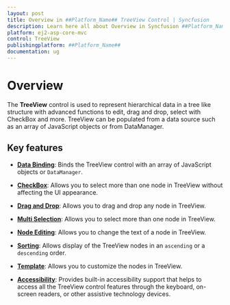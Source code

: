 ```yaml
---
layout: post
title: Overview in ##Platform_Name## TreeView Control | Syncfusion
description: Learn here all about Overview in Syncfusion ##Platform_Name## TreeView control of Syncfusion Essential JS 2 and more.
platform: ej2-asp-core-mvc
control: TreeView
publishingplatform: ##Platform_Name##
documentation: ug
---
```


# Overview

The **TreeView** control is used to represent hierarchical data in a tree like structure with advanced functions to edit, drag and drop, select with CheckBox and more. TreeView can be populated from a data source such as an array of JavaScript objects or from DataManager.

## Key features

* **[Data Binding](data-binding/)**: Binds the TreeView control with an array of JavaScript objects or `DataManager`.

* **[CheckBox](check-box/)**: Allows you to select more than one node in TreeView without affecting the UI appearance.

* **[Drag and Drop](drag-and-drop/)**: Allows you to drag and drop any node in TreeView.

* **[Multi Selection](multiple-selection/)**: Allows you to select more than one node in TreeView.

* **[Node Editing](node-editing/)**: Allows you to change the text of a node in TreeView.

* **[Sorting](https://help.syncfusion.com/cr/aspnetcore-js2/Syncfusion.EJ2~Syncfusion.EJ2.Navigations.TreeView~SortOrder.html)**: Allows display of the TreeView nodes in an `ascending` or a `descending` order.

* **[Template](template/)**: Allows you to customize the nodes in TreeView.

* **[Accessibility](accessibility/)**: Provides built-in accessibility support that helps to access all the TreeView control features through the keyboard, on-screen readers, or other assistive technology devices.